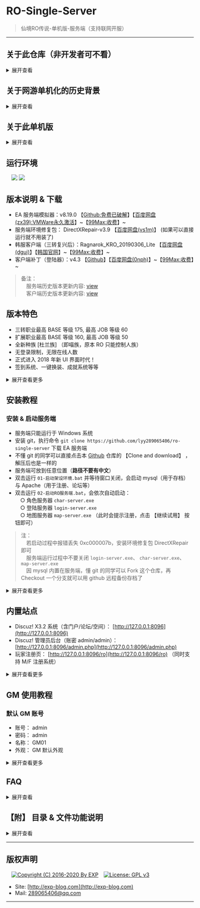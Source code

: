# RO-Single-Server

> 仙境RO传说-单机版-服务端（支持联网开服）

------

## 关于此仓库（非开发者可不看）

<details>
<summary>展开查看</summary>

- master: 主分支，当前最新版服务端的原始档
- tag: 基线，历史版本服务端的原始档
- playing: 存档分支，这是我从 master checkout 出来玩的远程存档分支，其他人可以删掉
- modify: 修改分支，从 master checkout 出来用于调整的分支，以便随时 MR 到 master 和 playing，其他人可以删掉

> 配套客户端仓库：[https://github.com/lyy289065406/ro-single-client](https://github.com/lyy289065406/ro-single-client)

</details>


## 关于网游单机化的历史背景

<details>
<summary>展开查看</summary>
<br/>

> 参考来源：《[还记得大明湖畔的RO么？一起来搭建自己的仙境传说](http://www.360doc.com/content/15/0713/07/7863900_484558332.shtml)》

所谓的网游单机版，就是把网络游戏服务器架设在自己的电脑上，通过客户端进行本地连接，让 C/S（client/server） 架构在一台计算机上完成，达到网游单机的效果。

RO 在网游中算是一个比较典型的存在，它的服务端只有逻辑代码，体积十分小（大约 200M 左右）。它的大部分的素材渲染都是集中在客户端实现，使得客户端相对庞大（到目前为止已经达到 3 ~ 4G ）。

因此，在架设单机的过程中，更多开发是集中在客户端部分，对官方原版的客户端进行素材扩充与渲染解析，这就是为什么我们玩私服时需要先下载一个韩服/台服/日服的客户端，然后还要下一个私服的客户端补丁覆盖到其中。

而在客户端补丁中，尤其重要的就是登陆器，它的作用是使得官方客户端的连接请求可以指向私服（或本地搭建的服务端），而不是官方服务器。

------

虽然不知道 RO 服务端的源码是否曾经泄露过，但是现在网上充斥着它的大量私服是不争的事实。

不过这些私服服务器，大多都是游戏 <b>模拟器</b>。

模拟器的概念相信很多人都不陌生了，比如在 PC 平台上通过模拟器玩 PS 平台的游戏、玩 GBA 的有游戏等等...

大多数网游的模拟器都是各游戏社区自己组织开发者，通过对游戏客户端进行逆向开发的，模拟服务端的响应行为。

因此不同的模拟器比官方服务器，根据其开发者的水平，会有各种不同程度的 BUG。

简而言之，模拟器就只是官方服务器的一个近似的镜像而已。

------

RO 的模拟器种类有很多，最主流的是 Athena（雅典娜） 系列。

Athena 也有很多系列分支，如曾经国人开发的 cAthena、 日本的 jAthena ，现在还勉强活着的 eAthena 等等...

<b>本单机服务器使用的正正就是 eAthena （下文简称 EA ）</b>。

[EA](https://github.com/eathena/eathena) 是在 Github 上的一个免费开源项目，所以使用 EA 做 RO 模拟器，只要不涉及商业利益就是合法的。 

> 注： EA 的源码是 C 语言写的，需编译使用。 但它的官方域名 eathena.ws 已过期并被挟持，就不要随便打开了

------

这里再扩展介绍一下 SeAthena （下文简称 SeA ）。

它是由 Inkfish 做的一个汉化版 EA ，现在 <b>大部分私服都是使用 SeA 做的</b>。

原因是 SeA 的收费版有很多不错的扩展功能（但免费版则有限制）。

所以如果想搭建自己的 RO 私服，EA 还是比较靠谱的，不仅免费而且方便 DIY 。

但是如果怕麻烦，使用 SeA 也是一个不错的选择，而且 [SeA 的论坛](http://www.4fro.cn/forum.php) 也是一个不错的学习地方。


</details>



## 关于此单机版

<details>
<summary>展开查看</summary>
<br/>

此 RO 单机版是在 [99Max](http://www.99max.me/) 对韩服官方的二次开发基础上，再次进行 <b>破解</b> 的。

之所以要破解，是因为 99Max 原本一直提倡都是做免费的 RO 单机，而且因为坚持与韩服 KRO 同步更新，算是做得不错的。

但是从 v8.11.0 版本（这是 99Max 的二次开发版本号，不是 RO 的版本号）开始，99Max 摒弃了以往的理念、违背了 EA 的协议，开起了淘宝店盈利，实在令人不齿。 作为 RO 的钻粉之一，那就不要怪我黑吃黑咯。

于是本人花了 ¥200 从 99Max 买了最新的 v8.19.0 的服务端和客户端，然后就有了这个破解版的 RO 单机。

------

顺带一提，破解原理其实很简单。

启动服务端后，不难发现在地图服务器 `map-server.exe` 运行的时候，会弹出一个激活码窗口。

对比 EA 的源码，很明显 99Max 对 `map-server.exe` 加了一个激活用的壳。

该激活码是比较经典的机器码注册方式，点击 `继续试用` 可以获得 30 天的试用期。

通过测试可以发现以下特征：

- 直接修改系统时间到 30 天后，重启服务器就会提示已过期
- 过期后删除服务端再重新解压，依然提示过期，说明记录试用期的时间点不在服务端的文件夹内
- 检查系统 `%temp%` 目录，点击试用前后并没有生成特别的文件（包括隐藏文件）
- 用 OD 稍微反汇编了一下 `map-server.exe` ，发现大量读写系统注册表的行为
- 社工了一下 99Max 的淘宝客服，她透露了不是联机校验，因为只会对硬盘、 CPU、 主板信息进行识别，所以重装系统不会导致激活失效

综上所述，不难判断 99Max 把试用期写到了系统注册表。

于是科学地监听了该进程对注册表的读写，发现每次点击 `继续试用` 的时候，注册表地址 `HKCU\Software\Classes\{49064D4F-D3C0-8818-C173-74BE82606519}` 就会被读写一次。

该注册表项的内容是加密的，虽然不知道加密算法，但是 <b>直接删除该注册表项即可重置试用期</b> 了，这样也省得脱壳了。

为了方便操作，我把此删除动作封装成 DOS 脚本，只要过期后执行一下（未过期也可执行），就可以永久试用了。

> 注：
<br/>　注册表地址 `HKCU` 是 `HKEY_CURRENT_USER` 的缩写
<br/>　由于没有从根本上破解，每隔 1 小时服务端会弹出一次激活框，可以不管，也可以点击【继续试用】，不影响游戏

![](https://github.com/lyy289065406/ro-single-server/blob/master/img/00.png)


</details>


## 运行环境

　![](https://img.shields.io/badge/Platform-Windows%207%2f8%2f10%20x64-brightgreen.svg) ![](https://img.shields.io/badge/Platform-Windows%20Server%202003%2f2012%20x64-brightgreen.svg) 



## 版本说明 & 下载

- EA 服务端模拟器：v8.19.0 【[Github:免费已破解](https://github.com/lyy289065406/ro-single-server)】【[百度网盘(zx39):VMWare永久激活](https://pan.baidu.com/s/1M-W-bra6h16Bq7vqPI_Rng)】~【[99Max:收费](http://www.99max.me/thread-12926-1-1.html)】~
- 服务端环境修复包： DirectXRepair-v3.9 【[百度网盘(vs1m)](https://pan.baidu.com/s/1zoBXTi5rp7Yj1bhzMzo-oQ)】 (如果可以直接运行就不用装了)
- 韩服客户端（三转复兴后）：Ragnarok_KRO_20190306_Lite 【[百度网盘(dgui)](https://pan.baidu.com/s/1vrh-9wE29tfZvDiS10wkxw)】【[韩国官网](http://ro.gnjoy.com/pds/down/)】~【[99Max:收费](http://www.99max.me/thread-485-1-1.html)】~
- 客户端补丁（登陆器）：v4.3 【[Github](https://github.com/lyy289065406/ro-single-client)】【[百度网盘(0nph)](https://pan.baidu.com/s/1g7VVkA5C2pjplko-uTwggg)】~【[99Max:收费](http://www.99max.me/thread-3674-1-1.html)】~
 
> 备注：
<br/>　服务端历史版本更新内容: [view](https://github.com/lyy289065406/ro-single-server/tree/master/history/version-server.md)
<br/>　客户端历史版本更新内容: [view](https://github.com/lyy289065406/ro-single-server/tree/master/history/version-client.md)


## 版本特色

- 三转职业最高 BASE 等级 175, 最高 JOB 等级 60
- 扩展职业最高 BASE 等级 160, 最高 JOB 等级 50
- 全新种族 [杜兰族] （即喵族，原本 RO 只能控制人族）
- 无登录限制，无限在线人数
- 正式进入 2018 年新 UI 界面时代！
- 签到系统、一键换装、成就系统等等

<details>
<summary>展开查看更多</summary>
<br/>

![](https://github.com/lyy289065406/ro-single-server/blob/master/img/03.png)
![](https://github.com/lyy289065406/ro-single-server/blob/master/img/04.png)
![](https://github.com/lyy289065406/ro-single-server/blob/master/img/05.png)
![](https://github.com/lyy289065406/ro-single-server/blob/master/img/06.png)
![](https://github.com/lyy289065406/ro-single-server/blob/master/img/07.png)
![](https://github.com/lyy289065406/ro-single-server/blob/master/img/09.png)
![](https://github.com/lyy289065406/ro-single-server/blob/master/img/10.png)

</details>


## 安装教程

### 安装 & 启动服务端

- 服务端只能运行于 Windows 系统
- 安装 git，执行命令 `git clone https://github.com/lyy289065406/ro-single-server` 下载 EA 服务端
- 不懂 git 的同学可以直接点击本 [Github](https://github.com/lyy289065406/ro-single-server) 仓库的 【Clone and download】 ，解压后也是一样的
- 服务端可放到任意位置（<b>路径不要有中文</b>）
- 双击运行 `01-启动架设环境.bat` 并等待窗口关闭，会启动 mysql（用于存档） 与 Apache（用于注册、论坛等）
- 双击运行 `02-启动RO服务端.bat`，会依次自动启动：
<br/>　○ 角色服务器 `char-server.exe`
<br/>　○ 登陆服务器 `login-server.exe`
<br/>　○ 地图服务器 `map-server.exe` （此时会提示注册，点击 【继续试用】 按钮即可）

> 注：
<br/>　若启动过程中报错丢失 0xc000007b，安装环境修复包 DirectXRepair 即可
<br/>　服务端运行过程中不要关闭 `login-server.exe`、 `char-server.exe`、 `map-server.exe`
<br/>　因 mysql 内置在服务端，懂 git 的同学可以 Fork 这个仓库，再 Checkout 一个分支就可以用 github 远程备份存档了

<details>
<summary>展开查看更多</summary>
<br/>

![](https://github.com/lyy289065406/ro-single-server/blob/master/img/01.png)
![](https://github.com/lyy289065406/ro-single-server/blob/master/img/02.png)


### 停止服务端

- 手动关闭 `login-server.exe`、 `char-server.exe`、 `map-server.exe` 窗口
- 双击运行 `03-关闭架设环境.bat`
- 双击运行 `04-重置试用时间.bat` （可选，只要未过期都可以不执行）

> 注：重置试用时间并不会影响存档，存档是在 mysql 数据库中的


### 安装 & 启动客户端

- 客户端只能运行于 Windows 系统
- 下载韩服客户端（版本必须是 Ragnarok_KRO_20190306_Lite）
- 下载客户端补丁（版本必须是 v4.3）
- 解压客户端到任意位置（<b>路径不要有中文</b>）
- 覆盖客户端补丁到韩服客户端根目录
- 双击运行 `RO仙境传说_Setup_Plus.exe` 修改配置
- 双击运行 `RO仙境传说_v4.3_Data.exe` 即可进入游戏


</details>



## 内置站点

- Discuz! X3.2 系统（含门户/论坛/空间）： [http://127.0.0.1:8096](http://127.0.0.1:8096)
- Discuz! 管理员后台（账密 admin/admin）： [http://127.0.0.1:8096/admin.php](http://127.0.0.1:8096/admin.php)
- 玩家注册页： [http://127.0.0.1:8096/ro](http://127.0.0.1:8096/ro) （同时支持 M/F 注册系统）

<details>
<summary>展开查看更多</summary>
<br/>

> 备： RO 的 M/F 注册系统
<br/>　M 表示 男
<br/>　F 表示 女
<br/>　玩家通过客户端正常启动游戏
<br/>　第一次登陆时，在帐号栏里填写 abc_M 或者 abc_F，其中 abc 就是要注册的帐号，密码栏填写要注册的密码
<br/>　第二次登陆时，把后面的 \_M/\_F 去掉，即可正常登陆


![](https://github.com/lyy289065406/ro-single-server/blob/master/img/13.png)
![](https://github.com/lyy289065406/ro-single-server/blob/master/img/12.png)

</details>


## GM 使用教程

### 默认 GM 账号

- 账号： admin
- 密码： admin
- 名称： GM01
- 外观： GM 默认外观

<details>
<summary>展开查看更多</summary>

### 服务器数据库

- 类型： mysql
- IP： 127.0.0.1
- 端口： 3306
- 账号： root
- 密码： root
- 库名： ragnarok
- 账号管理表： login
- 角色管理表： char

> 注：
<br/>　mysql 的 root 账号只允许本地连接
<br/>　若需要通过联网访问，需增加新的 mysql 账号并授权（具体方法自行搜索）

### 添加 GM 账号

- 注册普通账号
- 使用任意工具（如 Navicat【[百度网盘(5z29)](https://pan.baidu.com/s/19AfofEPg37YoootVpgMeDg)】）登录数据库
- 打开账号管理表 login ，找到刚刚注册的普通账号
- 修改 group_id 列为 99 即可赋予其 GM 权限

> 注：group_id 表示 GM 等级，各个等级权限详见 [conf/groups.conf](https://github.com/lyy289065406/ro-single-server/blob/master/conf/groups.conf) 文件

![](https://github.com/lyy289065406/ro-single-server/blob/master/img/14.png)


### GM 常用配置

- GM 指令辅助工具： [`gm-cmd/GM命令快捷菜单.exe`](https://github.com/lyy289065406/ro-single-server/blob/master/gm-cmd/GM命令快捷菜单.exe)
- GM 指令大全： [`conf/help.txt`](https://github.com/lyy289065406/ro-single-server/blob/master/conf/help.txt)
- 角色指令大全：  [`conf/charhelp.txt`](https://github.com/lyy289065406/ro-single-server/blob/master/conf/charhelp.txt)
- 修改服务器参数：  [`conf/char_athena.conf`](https://github.com/lyy289065406/ro-single-server/blob/master/conf/char_athena.conf)
- 修改经验倍率：  [`conf/battle/exp.conf`](https://github.com/lyy289065406/ro-single-server/blob/master/conf/battle/exp.conf)
- 修改掉落倍率：  [`conf/battle/drops.conf`](https://github.com/lyy289065406/ro-single-server/blob/master/conf/battle/drops.conf)
- 修改物品属性：  [`db/re/item_db.txt`](https://github.com/lyy289065406/ro-single-server/blob/master/db/re/item_db.txt)
- 修改魔物属性：  [`db/re/mob_db.txt`](https://github.com/lyy289065406/ro-single-server/blob/master/db/re/mob_db.txt)
- 修改在线商城：  [`db/re/item_cash_db.txt`](https://github.com/lyy289065406/ro-single-server/blob/master/db/re/item_cash_db.txt)
- 修改交易限制：  [`db/re/item_trade.txt`](https://github.com/lyy289065406/ro-single-server/blob/master/db/re/item_trade.txt)
- 修改宠物属性：  [`db/re/pet_db.txt`](https://github.com/lyy289065406/ro-single-server/blob/master/db/re/pet_db.txt)

> 注：
<br/>　"GM指令辅助工具" 因为很长时间没更新, 新的 GM 指令已经不支持了，建议直接查看 [`conf/help.txt`](https://github.com/lyy289065406/ro-single-server/blob/master/conf/help.txt)
<br/>　若对自己使用 GM 指令，则使用 `@` 符号, 如 `@cash 50000`
<br/>　若对玩家使用 GM 指令，则使用 `#` 符号, 如 `#cash 玩家名字 50000`
<br/>　GM 指令大全在服务端目录下的 help.txt 文件, 聊天栏内输入

![](https://github.com/lyy289065406/ro-single-server/blob/master/img/08.png)
![](https://github.com/lyy289065406/ro-single-server/blob/master/img/11.png)


</details>


## FAQ

<details>
<summary>展开查看</summary>

### 0x01 运行服务端报错：计算机丢失 `msvcr110.dll` 和 `vcruntime140.dll`

.NET 版本过旧或缺失必要的 VC++ 运行库导致，由于服务端根目录下已经有这两个文件，一般不会出现这个问题。

可以尝试把服务端根目录下的 `msvcr110.dll` 和 `vcruntime140.dll` 文件复制到 `C:\Windows\System32` 目录。

若还是不行则需要修复 .NET【[百度网盘(m2e4)](https://pan.baidu.com/s/1Sics3B5rGCUZl-47Tv5n7A)】


------
### 0x02 运行服务端报错： `0xc000007b`

缺失 DirectX 或版本过旧导致，

修复包： DirectXRepair-v3.9 【[百度网盘(vs1m)](https://pan.baidu.com/s/1zoBXTi5rp7Yj1bhzMzo-oQ)】 (如果可以直接运行就不用装了)


------
### 0x03 服务端每小时提示弹一次激活框

由于没有从根本上破解（脱壳），确实每隔 1 小时服务端会弹出一次激活框。

其实可以不管，也可以点击【继续试用】，顺便执行脚本 `04-重置试用时间.bat`，不影响游戏。

> 注：找时间我会把整个激活逻辑删掉


### 0x04 游戏中存在乱码

例如【导航】、【Tips Box】等。

翻译组的锅，没有完全翻译（客户端内的 `data_ch.grf` 就是语言包，配置文件为 `data.ini`），不过并不影响游戏。

所谓的乱码其实是没有翻译的韩文，主要因为我们在中文系统上用韩服客户端就会出现这种情况。

------
### 0x05 搭建服务端会占用哪些端口？

RO 服务端启动后，会开启 5 个服务：

- 角色服务器 `char-server.exe`： 占用端口 6121
- 登陆服务器 `login-server.exe`： 占用端口 6900
- 地图服务器 `map-server.exe`： 占用端口 5121
- 存档数据库 `Mysql`： 占用端口 3306
- 配套Web站点 `Apache` ： 占用端口 8096 （较旧的版本占用的是 80 端口）

如果有时服务端启动失败，不妨检查一下这些端口是否被占用。

另外如果需要架设成联机服务器（或部署到 VMWare 等虚拟机），则至少对外开放 6900、 5121、 6121 这 3 个端口，客户端才能成功登陆。

> 注：若搭建联机服务器，需确保防火墙策略已放行上述的 5 个端口

------
### 0x06 怎样搭建联机服务器？

假设服务器 IP 如下：

- 本地回环地址： 127.0.0.1
- 局域网地址： 192.168.1.2
- 公网地址： 9.8.7.6

首先需要知道 <b>服务端</b> 和 <b>客户端</b> 在哪里配置 IP 的。

在 <b>单机</b> 情况下，服务端配置是这样的：

- 登录服务器配置文件： [conf/login_athena.conf](https://github.com/lyy289065406/ro-single-server/blob/master/conf/login_athena.conf)
<br/>　○ bind_ip: 127.0.0.1 （默认被注释）
- 角色服务器配置文件： [conf/char_athena.conf](https://github.com/lyy289065406/ro-single-server/blob/master/conf/char_athena.conf)
<br/>　○ char_ip: 127.0.0.1
<br/>　○ login_ip: 127.0.0.1
<br/>　○ bind_ip: 127.0.0.1 （默认被注释）
- 地图服务器配置文件： [conf/map_athena.conf](https://github.com/lyy289065406/ro-single-server/blob/master/conf/map_athena.conf)
<br/>　○ map_ip: 127.0.0.1
<br/>　○ char_ip: 127.0.0.1
<br/>　○ bind_ip: 127.0.0.1 （默认被注释）

------

根据联机所架设的网络不同（共 3 种架设方式），配置方法也不同。

若<b>仅需 局域网 联机</b>，服务端配置修改为（共修改 4 处）：

- 登录服务器配置文件： [conf/login_athena.conf](https://github.com/lyy289065406/ro-single-server/blob/master/conf/login_athena.conf)
<br/>　○ bind_ip: 127.0.0.1 （保持被注释）
- 角色服务器配置文件： [conf/char_athena.conf](https://github.com/lyy289065406/ro-single-server/blob/master/conf/char_athena.conf)
<br/>　○ char_ip: 192.168.1.2
<br/>　○ login_ip: 192.168.1.2
<br/>　○ bind_ip: 127.0.0.1 （保持被注释）
- 地图服务器配置文件： [conf/map_athena.conf](https://github.com/lyy289065406/ro-single-server/blob/master/conf/map_athena.conf)
<br/>　○ map_ip: 192.168.1.2
<br/>　○ char_ip: 192.168.1.2
<br/>　○ bind_ip: 127.0.0.1 （保持被注释）

> 注：局域网下，子网掩码配置文件 [conf/subnet_athena.conf](https://github.com/lyy289065406/ro-single-server/blob/master/conf/login_athena.conf) 可能会影响客户端登录。该文件通过子网掩码计算客户端所配置的服务端 IP ，只要结果和服务器的真实局域网 IP 一致就允许服务端登录（换言之允许客户端配置服务端的 IP 段）。

------

若<b>仅需 公网 联机</b>，服务端配置修改为（共修改 4 处）：

- 登录服务器配置文件： [conf/login_athena.conf](https://github.com/lyy289065406/ro-single-server/blob/master/conf/login_athena.conf)
<br/>　○ bind_ip: 127.0.0.1 （保持被注释）
- 角色服务器配置文件： [conf/char_athena.conf](https://github.com/lyy289065406/ro-single-server/blob/master/conf/char_athena.conf)
<br/>　○ char_ip: 9.8.7.6
<br/>　○ login_ip: 9.8.7.6
<br/>　○ bind_ip: 127.0.0.1 （保持被注释）
- 地图服务器配置文件： [conf/map_athena.conf](https://github.com/lyy289065406/ro-single-server/blob/master/conf/map_athena.conf)
<br/>　○ map_ip: 9.8.7.6
<br/>　○ char_ip: 9.8.7.6
<br/>　○ bind_ip: 127.0.0.1 （保持被注释）

------

若<b>同时需 局域网+公网 联机</b>，服务端配置修改为（共修改 7 处）：

- 登录服务器配置文件： [conf/login_athena.conf](https://github.com/lyy289065406/ro-single-server/blob/master/conf/login_athena.conf)
<br/>　○ bind_ip: 192.168.1.2
- 角色服务器配置文件： [conf/char_athena.conf](https://github.com/lyy289065406/ro-single-server/blob/master/conf/char_athena.conf)
<br/>　○ char_ip: 9.8.7.6
<br/>　○ login_ip: 9.8.7.6
<br/>　○ bind_ip: 192.168.1.2
- 地图服务器配置文件： [conf/map_athena.conf](https://github.com/lyy289065406/ro-single-server/blob/master/conf/map_athena.conf)
<br/>　○ map_ip: 9.8.7.6
<br/>　○ char_ip: 9.8.7.6
<br/>　○ bind_ip: 192.168.1.2


------

而对于 <b>客户端</b> 配置则简单得多。

客户端默认情况下是不存在 IP 配置文件的，在安装登录器补丁后，需要手动添加一个文件 `data/sclientinfo.xml`。

根据客户端要走 <b>局域网</b> 还是 <b>公网</b> 接入服务端，对应修改 `<address>` 的值即可。

完整的 `data/sclientinfo.xml` 文件内容如下:
```
<?xml version="1.0" encoding="gbk3212" ?>
<clientinfo>

        <servicetype>china</servicetype>
        <servertype>primary</servertype>
        <extendedslot>2</extendedslot>

        <connection>
                <display>单机服务器 电信/网通双线</display>
                <desc></desc>
                <balloon></balloon>
                <address>127.0.0.1</address>
                <port>6900</port>
                <version>45</version>
                <langtype>3</langtype>
                <registrationweb>http://127.0.0.1/ro</registrationweb>
                <yellow>
                        <admin>2000000</admin>
                </yellow>
                <loading>
                        <image>loading00.jpg</image>
                        <image>loading01.jpg</image>
                        <image>loading02.jpg</image>
                        <image>loading03.jpg</image>
                        <image>loading04.jpg</image>
                        <image>loading05.jpg</image>
                        <image>loading06.jpg</image>
                        <image>loading07.jpg</image>
                        <image>loading08.jpg</image>
                </loading>
        </connection>

</clientinfo>
```



</details>



## 【附】 目录 & 文件功能说明


<details>
<summary>展开查看</summary>
<br/>

> 注：
<br/>　RO 服务端除了使用 mysql 作为动态数据库之外，还会使用 txt 和 conf 作为静态数据库
<br/>　历史原因，大部分文件的编码都是以 GBK 为主，修改文件时不要随便改变编码，避免引起不必要的异常

```
ro-single-server
|-- 01-启动架设环境.bat  ......................  [启动 mysql 存档数据库和 Apache 门户网站]
|-- 02-启动RO服务端.bat  ......................  [启动 RO 服务端（含登录、角色、地图服务器）]
|-- 03-关闭架设环境.bat  ......................  [停止 mysql 存档数据库和 Apache 门户网站]
|-- 04-重置试用时间.bat  ......................  [服务端试用期破解脚本]
|-- serv.bat  ...............................  [调用脚本 logserv.bat、 charserv.bat、 mapserv.bat 的前置脚本]
|-- logserv.bat  ............................  [启用登录服务器 login-server.exe 的脚本]
|-- login-server.exe  .......................  [登录服务器]
|-- charserv.bat  ...........................  [启动角色服务器 char-server.exe 的脚本]
|-- char-server.exe  ........................  [角色服务器]
|-- mapserv.bat  ............................  [启动地图服务器 login-server.exe 的脚本]
|-- map-server.exe  .........................  [地图服务器]
|-- libmysql.dll  ...........................  [连接 mysql 模块的库文件]
|-- pcre8.dll  ..............................  [perl 正则表达式模块的库文件]
|-- zlib.dll  ...............................  [解压模块的库文件]
|-- msvcr110.dll  ...........................  [.NET 库文件之一]
|-- vcruntime140.dll  .......................  [.NET 库文件之一]
|-- npc  ....................................  [NPC 数据库（在 re 文件夹内表示"复兴后"）]
|-- sql-files  ..............................  [mysql 建库脚本]
|-- history  ................................  [历史版本的更新内容说明]
|-- img  ....................................  [README 文档插图]
|-- gm-cmd  .................................  [GM 指令辅助工具]
|-- ROEmulator  .............................  [RO 服务端模拟器工作目录（启动架设环境后会映射到一个空闲盘符）]
|   |-- home  ...............................  [admin HOME 目录（内置启动 mysql 和 Apache 的组件）]
|   |-- tmp  ................................  [缓存模拟器内各个应用临时文件的临时]
|   |-- usr
|   |   └-- local
|   |       |-- apache2  ....................  [Apache 模块，用于支持 Discuz! 门户网站]
|   |       |-- php  ........................  [php 模块，用于支持 Discuz! 门户网站]
|   |       └-- mysql  ......................  [mysql 存档数据库]
|   └-- www  ................................  [Discuz! 门户网站前端源码]
|-- conf  ...................................  [RO 服务端配置目录]
|   |-- help.txt  ...........................  [GM 命令配置文件]
|   |-- charhelp.txt  .......................  [角色命令配置文件]
|   |-- atcommand_athena.conf ...............  [命令别名配置文件]
|   |-- char_athena.conf  ...................  [角色服务器配置文件（可修改服务器参数）]
|   |-- login_athena.conf  ..................  [登录服务器配置文件]
|   |-- map_athena.conf  ....................  [地图服务器配置文件]
|   |-- maps_athena.conf  ...................  [地图名称数据库]
|   |-- groups.conf  ........................  [各个玩家角色组的权限配置文件（GM 权限配置）]
|   |-- script_athena.conf ..................  [脚本配置文件]
|   |-- subnet_athena.conf ..................  [子网掩码配置文件（在局域网下架设服务器需关注）]
|   |-- packet_athena.conf ..................  [Socket 配置文件]
|   |-- log_athena.conf .....................  [日志配置文件]
|   |-- inter_athena.conf  ..................  [数据库配置文件]
|   |-- inter_server.yml
|   |-- grf-files.txt  ......................  [GRF 文件默认位置]
|   |-- motd.txt
|   |-- valkyrie_sample.cfg
|   |-- channels.conf
|   |-- battle_athena.conf  .................  [通过 import 导入汇总了所有与战斗相关的配置文件]
|   |-- battle  .............................  [战斗相关配置]
|   |   |-- battle.conf  ....................  [有关一般战斗的配置]
|   |   |-- battleground.conf  ..............  [战役/战场配置]
|   |   |-- client.conf .....................  [客户端效果的配置]
|   |   |-- drops.conf  .....................  [物品掉落几率配置]
|   |   |-- exp.conf  .......................  [经验倍率/经验处罚率、人物状态、人物最高等级的配置]
|   |   |-- feature.conf  ...................  [功能控制（开/关）配置]
|   |   |-- gm.conf  ........................  [GM 等级、GM 命令和相关防止恶意攻击的配置]
|   |   |-- guild.conf  .....................  [公会和 GVG 配置]
|   |   |-- homunc.conf  ....................  [人工生命体配置]
|   |   |-- items.conf  .....................  [物品效果和物品验证的配置]
|   |   |-- status.conf  ....................  [状态配置]
|   |   |-- monster.conf  ...................  [魔物配置]
|   |   |-- party.conf  .....................  [组队配置]
|   |   |-- pet.conf  .......................  [宠物配置]
|   |   |-- player.conf  ....................  [人物效果配置]
|   |   |-- skill.conf  .....................  [技能配置]
|   |   └-- misc.conf  ......................  [环境配置（不属于上面分类里的设置，如 PVP、昼夜、禁言、日志等）]
|   |-- msg_conf  ...........................  [各种事件、地图、任务、系统等消息的配置]
|   |-- import  .............................  [自定义配置目录]
|   └-- README.md  ..........................  [RO 服务端配置目录说明]
|-- db  .....................................  [RO 服务端文本数据库]
|   |-- abra_db.txt  ........................  [贤者随机技能发动数据库]
|   |-- castle_db.txt  ......................  [公会城堡数据库]
|   |-- const.txt  ..........................  [常量表]
|   |-- create_arrow_db.txt  ................  [制作箭技能数据库]
|   |-- elemental_db.txt  ...................  [元素精灵数据库]
|   |-- elemental_skill_db.txt  .............  [元素精灵技能数据库]
|   |-- GeoIP.dat  ..........................  [IP 地理位置数据库]
|   |-- guild_skill_tree.txt  ...............  [公会技能树数据库]
|   |-- homun_skill_tree.txt  ...............  [人工生命体技能树数据库]
|   |-- item_auto_change.txt  ...............  [自动转换武器属性的物品库]
|   |-- item_avail.txt  .....................  [物品外观替换库]
|   |-- item_drop_announce.txt  .............  [物品掉落全服公告]
|   |-- item_findingore.txt  ................  [获得寻找的矿石数据库]
|   |-- item_nouse.txt  .....................  [物品使用限制数据库]
|   |-- item_vending.txt  ...................  [自动售货机物品库]
|   |-- job_db2.txt  ........................  [Job 升级奖励库]
|   |-- magicmushroom_db.txt  ...............  [狂笑之毒数据库]
|   |-- map_index.txt  ......................  [地图索引库]
|   |-- mercenary_db.txt  ...................  [雇佣兵资料库]
|   |-- mercenary_skill_db.txt  .............  [雇佣兵技能库]
|   |-- mob_avail.txt  ......................  [魔物外观替换库]
|   |-- mob_chat_db.txt  ....................  [魔物对话数据库]
|   |-- mob_classchange.txt  ................  [魔物召唤数据库]
|   |-- mob_item_ratio.txt  .................  [魔物进阶掉率设置]
|   |-- mob_mission.txt  ....................  [跆拳道任务召唤怪物数据库]
|   |-- mob_pouch.txt  ......................  [红色炸弹能召唤出来的魔物数据库]
|   |-- status_disabled.txt  ................  [状态改变限制数据库]
|   |-- size_fix.txt  .......................  [体型大小对武器伤害的修正数据库]
|   |-- skill_changematerial_db.txt  ........  [基因技能: "素材变化" 转换成品资料数据库]
|   |-- skill_copyable_db.txt  ..............  [技能: 威吓/抄袭/重现 技能库]
|   |-- skill_damage_db.txt  ................  [技能: 伤害调整数据库]
|   |-- skill_improvise_db.txt  .............  [技能: 随机发动魔法数据库]
|   |-- skill_nonearnpc_db.txt  .............  [技能: 距离 NPC 数据库]
|   |-- spellbook_db.txt  ...................  [阅读魔法书保存点数数据库]
|   |-- import  .............................  [自定义数据库目录]
|   |   |-- achievement_db.yml
|   |   |-- attendance.yml
|   |   |-- const.txt  ......................  [官方常量表]
|   |   |-- instance_db.txt  ................  [副本数据库]
|   |   |-- item_combo_db.txt  ..............  [套装产生额外效果数据库]
|   |   |-- item_db.txt  ....................  [追加物品数据库]
|   |   |-- item_group_db.txt  ..............  [物品分组数据库]
|   |   |-- item_package.txt  ...............  [物品封包数据库]
|   |   |-- item_randomopt_db.txt
|   |   |-- item_randomopt_group.txt
|   |   |-- item_stack.txt  .................  [物品叠加量限制数据库]
|   |   |-- item_trade.txt  .................  [物品交易限制数据库]
|   |   |-- job_exp.txt  ....................  [Job 升级所需经验数据库]
|   |   |-- map_cache.dat  ..................  [地图缓存库]
|   |   |-- map_index.txt  ..................  [地图索引库]
|   |   |-- mercenary_db.txt  ...............  [雇佣兵数据库]
|   |   |-- mercenary_skill_db.txt  .........  [雇佣兵技能库]
|   |   |-- mob_db.txt  .....................  [魔物资料库]
|   |   |-- mob_drop.txt  ...................  [魔物掉落数据库]
|   |   |-- mob_mission.txt  ................  [跆拳道任务召唤怪物数据库]
|   |   |-- mob_skill_db.txt  ...............  [魔物技能库]
|   |   |-- pet_db.txt  .....................  [宠物属性库]
|   |   |-- quest_db.txt  ...................  [制作任务数据库]
|   |   |-- refine_db.yml  ..................  [精炼数据库]
|   |-- re  .................................  [复兴后的数据库]
|   |   |-- achievement_db.yml
|   |   |-- attendance.yml
|   |   |-- attr_fix.txt  ...................  [属性伤害调整]
|   |   |-- exp_guild.txt  ..................  [公会等级经验值库]
|   |   |-- exp_homun.txt  ..................  [人工生命体等级经验值库]
|   |   |-- homunculus_db.txt  ..............  [人工生命体资料库]
|   |   |-- instance_db.txt  ................  [副本数据库]
|   |   |-- item_bluebox.txt  ...............  [蓝箱开出物品资料库]
|   |   |-- item_buyingstore.txt  ...........  [采购系统物品限定数据库]
|   |   |-- item_cardalbum.txt  .............  [老旧收集册能开启到的物品数据库]
|   |   |-- item_cash_db.txt  ...............  [在线商城]
|   |   |-- item_combo_db.txt  ..............  [套装产生额外效果数据库]
|   |   |-- item_db.txt  ....................  [物品属性]
|   |   |-- item_delay.txt  .................  [物品使用延迟数据库]
|   |   |-- item_flag.txt
|   |   |-- item_giftbox.txt  ...............  [开启礼物盒所获得的物品数据库]
|   |   |-- item_group_db.txt
|   |   |-- item_misc.txt  ..................  [开启神秘红色箱子所获得的物品数据库]
|   |   |-- item_noequip.txt  ...............  [装备/物品/卡片 限制库]
|   |   |-- item_package.txt  ...............  [物品封包数据库]
|   |   |-- item_randomopt_db.txt
|   |   |-- item_randomopt_group.txt
|   |   |-- item_stack.txt  .................  [物品叠加量限制数据库]
|   |   |-- item_trade.txt  .................  [物品交易限制数据库]
|   |   |-- item_violetbox.txt  .............  [开启老紫箱所获得的物品数据库]
|   |   |-- job_basehpsp_db.txt .............  [Base 升级所需经验数据库]
|   |   |-- job_db1.txt  ....................  [Job 具体值数据库]
|   |   |-- job_exp.txt  ....................  [Job 升级所需经验数据库]
|   |   |-- job_noenter_map.txt
|   |   |-- job_param_db.txt
|   |   |-- level_penalty.txt  ..............  [经验和掉落率修改数据库]
|   |   |-- map_cache.dat  ..................  [地图缓存库]
|   |   |-- mob_boss.txt  ...................  [魔物 BOSS 数据库]
|   |   |-- mob_branch.txt  .................  [Dead Branch Summonable 魔物资料库]
|   |   |-- mob_db.txt  .....................  [魔物属性]
|   |   |-- mob_drop.txt  ...................  [魔物掉落数据库]
|   |   |-- mob_poring.txt  .................  [Poring Box Summonable 魔物资料库]
|   |   |-- mob_race2_db.txt  ...............  [怪物族群数据库]
|   |   |-- mob_random_db.txt
|   |   |-- mob_skill_db.txt  ...............  [魔物技能数据库]
|   |   |-- pet_db.txt  .....................  [宠物属性]
|   |   |-- produce_db.txt  .................  [物品制造数据库]
|   |   |-- quest_db.txt  ...................  [制作任务数据库]
|   |   |-- refine_db.yml  ..................  [精炼数据库]
|   |   |-- skill_cast_db.txt  ..............  [技能时间数据库]
|   |   |-- skill_castnodex_db.txt  .........  [影响技能时间数据库]
|   |   |-- skill_db.txt  ...................  [技能数据库]
|   |   |-- skill_nocast_db.txt  ............  [技能限制数据库]
|   |   |-- skill_require_db.txt  ...........  [前置技能数据库]
|   |   |-- skill_tree.txt  .................  [技能树]
|   |   |-- skill_unit_db.txt
|   |   └-- statpoint.txt
|   └-- README.md  ..........................  [RO 服务端文本数据库说明]
|-- doc  ....................................  [游戏内的文档库]
└-- README.md  ..............................  [RO 服务端说明]

994 directories, 10054 files
```

</details>


------

## 版权声明

　[![Copyright (C) 2016-2020 By EXP](https://img.shields.io/badge/Copyright%20(C)-2016~2019%20By%20EXP-blue.svg)](http://exp-blog.com)　[![License: GPL v3](https://img.shields.io/badge/License-GPL%20v3-blue.svg)](https://www.gnu.org/licenses/gpl-3.0)
  

- Site: [http://exp-blog.com](http://exp-blog.com) 
- Mail: <a href="mailto:289065406@qq.com?subject=[EXP's Github]%20Your%20Question%20（请写下您的疑问）&amp;body=What%20can%20I%20help%20you?%20（需要我提供什么帮助吗？）">289065406@qq.com</a>


------
